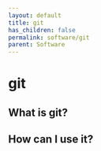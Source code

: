 ```yaml
---
layout: default
title: git
has_children: false
permalink: software/git
parent: Software
---
```


# git

## What is git?

## How can I use it?

